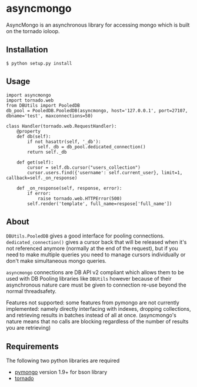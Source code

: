 asyncmongo
==========

AsyncMongo is an asynchronous library for accessing mongo 
which is built on the tornado ioloop.

Installation
------------

	$ python setup.py install

Usage
-----

    import asyncmongo
    import tornado.web
    from DBUtils import PooledDB
    db_pool = PooledDB.PooledDB(asyncmongo, host='127.0.0.1', port=27107, dbname='test', maxconnections=50)

    class Handler(tornado.web.RequestHandler):
        @property
        def db(self):
            if not hasattr(self, '_db'):
                self._db = db_pool.dedicated_connection()
            return self._db
    
        def get(self):
            cursor = self.db.cursor("users_collection")
            cursor.users.find({'username': self.current_user}, limit=1, callback=self._on_response)
    
        def _on_response(self, response, error):
            if error:
                raise tornado.web.HTTPError(500)
            self.render('template', full_name=respose['full_name'])

About
-----

`DBUtils.PooledDB` gives a good interface for pooling connections. `dedicated_connection()` gives a cursor back that will be released when it's not referenced anymore (normally at the end of the request), but if you need to make multiple queries you need to manage cursors individually or don't make simultaneous mongo queries.

`asyncmongo` connections are DB API v2 compliant which allows them to be used with DB Pooling libraries like `DBUtils` however because of their asynchronous nature care must be given to connection re-use beyond the normal threadsafety.

Features not supported: some features from pymongo are not currently implemented: namely directly interfacing with indexes, dropping collections, and retrieving results in batches instead of all at once. (asyncmongo's nature means that no calls are blocking regardless of the number of results you are retrieving)

Requirements
------------
The following two python libraries are required

* [pymongo](http://github.com/mongodb/mongo-python-driver) version 1.9+ for bson library
* [tornado](http://github.com/facebook/tornado)

